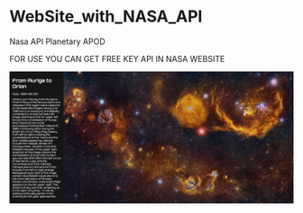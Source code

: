 # WebSite_with_NASA_API
Nasa API Planetary APOD

FOR USE YOU CAN GET FREE KEY API IN NASA WEBSITE

![DEMO](Picture_APOD.png)
